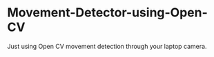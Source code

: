# Movement-Detector-using-Open-CV
Just using Open CV movement detection through your laptop camera.
